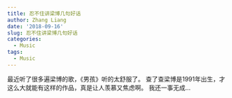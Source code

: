 ```yaml
---
title: 忍不住讲梁博几句好话
author: Zhang Liang
date: '2018-09-16'
slug: 忍不住讲梁博几句好话
categories:
  - Music
tags:
  - Music
---
```

最近听了很多遍梁博的歌，《男孩》听的太舒服了。 
查了查梁博是1991年出生，才这么大就能有这样的作品，真是让人羡慕又焦虑啊。
我还一事无成...